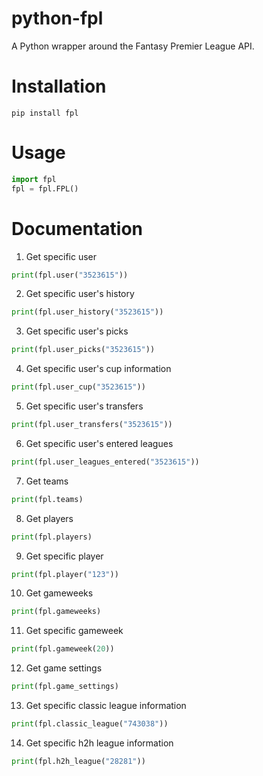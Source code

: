 # python-fpl

A Python wrapper around the Fantasy Premier League API.

# Installation

```
pip install fpl
```

# Usage

```python
import fpl
fpl = fpl.FPL()
```

# Documentation

1. Get specific user

```python
print(fpl.user("3523615"))
```

2. Get specific user's history

```python
print(fpl.user_history("3523615"))
```

3. Get specific user's picks

```python
print(fpl.user_picks("3523615"))
```

4. Get specific user's cup information

```python
print(fpl.user_cup("3523615"))
```

5. Get specific user's transfers

```python
print(fpl.user_transfers("3523615"))
```

6. Get specific user's entered leagues

```python
print(fpl.user_leagues_entered("3523615"))
```

7. Get teams

```python
print(fpl.teams)
```

8. Get players

```python
print(fpl.players)
```

9. Get specific player

```python
print(fpl.player("123"))
```

10. Get gameweeks

```python
print(fpl.gameweeks)
```

11. Get specific gameweek

```python
print(fpl.gameweek(20))
```

12. Get game settings

```python
print(fpl.game_settings)
```

13. Get specific classic league information

```python
print(fpl.classic_league("743038"))
```

14. Get specific h2h league information

```python
print(fpl.h2h_league("28281"))
```